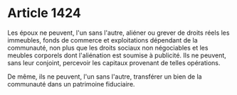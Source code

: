 # Article 1424

<p>Les époux ne peuvent, l'un sans l'autre, aliéner ou grever de droits réels les immeubles, fonds de commerce et exploitations dépendant de la communauté, non plus que les droits sociaux non négociables et les meubles corporels dont l'aliénation est soumise à publicité. Ils ne peuvent, sans leur conjoint, percevoir les capitaux provenant de telles opérations.</p><p>De même, ils ne peuvent, l'un sans l'autre, transférer un bien de la communauté dans un patrimoine fiduciaire. </p>